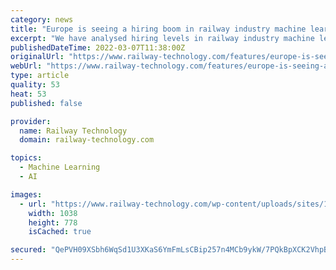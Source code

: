 ```yaml
---
category: news
title: "Europe is seeing a hiring boom in railway industry machine learning roles"
excerpt: "We have analysed hiring levels in railway industry machine learning roles using data from GlobalData. Europe was the fastest growing region for machine learning hiring among railway industry companies in the three months ending December. The number of ..."
publishedDateTime: 2022-03-07T11:38:00Z
originalUrl: "https://www.railway-technology.com/features/europe-is-seeing-a-hiring-boom-in-railway-industry-machine-learning-roles/"
webUrl: "https://www.railway-technology.com/features/europe-is-seeing-a-hiring-boom-in-railway-industry-machine-learning-roles/"
type: article
quality: 53
heat: 53
published: false

provider:
  name: Railway Technology
  domain: railway-technology.com

topics:
  - Machine Learning
  - AI

images:
  - url: "https://www.railway-technology.com/wp-content/uploads/sites/13/2022/02/railway-hiring-1038x778.png"
    width: 1038
    height: 778
    isCached: true

secured: "QePVH09XSbh6WqSd1U3XKaS6YmFmLsCBip257n4MCb9ykW/7PQkBpXCK2VhpBv91RhFCPdSH9gS3nYrk8I+vdAE9T1zfFMo5Q+7WN2/LOpbMzy6mQcJ5XrHik+h+P9c9zrQA5tQnAU8KZcSO22suzOAd3KbYPmoQmrwfkgnbos37Q3yLGc0RMALEOYBoKRb3aPPoOTjxVcpnAPVdjLhxE5T9egZzByCCRXRrnMC7+s8ntgZXgg6prFmXFJLYbfdPArH8vImVoHGiENmVExxmzl64OfnrHSEJZA+b4bkog434lhsuKyHLNfUu1h9wuTQ7kGZE70U6MqxA64tP8o3gG6mjnBr52TXZ1BMLWObhnNA=;aW8+XKijstHuQiW5KnBIrg=="
---
```


